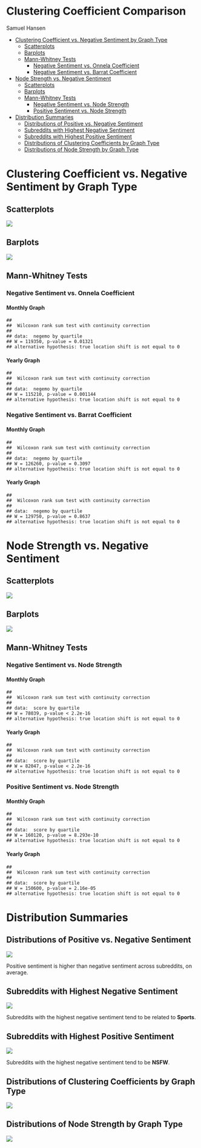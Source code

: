 Clustering Coefficient Comparison
================
Samuel Hansen

-   [Clustering Coefficient vs. Negative Sentiment by Graph Type](#clustering-coefficient-vs.-negative-sentiment-by-graph-type)
    -   [Scatterplots](#scatterplots)
    -   [Barplots](#barplots)
    -   [Mann-Whitney Tests](#mann-whitney-tests)
        -   [Negative Sentiment vs. Onnela Coefficient](#negative-sentiment-vs.-onnela-coefficient)
        -   [Negative Sentiment vs. Barrat Coefficient](#negative-sentiment-vs.-barrat-coefficient)
-   [Node Strength vs. Negative Sentiment](#node-strength-vs.-negative-sentiment)
    -   [Scatterplots](#scatterplots-1)
    -   [Barplots](#barplots-1)
    -   [Mann-Whitney Tests](#mann-whitney-tests-1)
        -   [Negative Sentiment vs. Node Strength](#negative-sentiment-vs.-node-strength)
        -   [Positive Sentiment vs. Node Strength](#positive-sentiment-vs.-node-strength)
-   [Distribution Summaries](#distribution-summaries)
    -   [Distributions of Positive vs. Negative Sentiment](#distributions-of-positive-vs.-negative-sentiment)
    -   [Subreddits with Highest Negative Sentiment](#subreddits-with-highest-negative-sentiment)
    -   [Subreddits with Highest Positive Sentiment](#subreddits-with-highest-positive-sentiment)
    -   [Distributions of Clustering Coefficients by Graph Type](#distributions-of-clustering-coefficients-by-graph-type)
    -   [Distributions of Node Strength by Graph Type](#distributions-of-node-strength-by-graph-type)

Clustering Coefficient vs. Negative Sentiment by Graph Type
===========================================================

Scatterplots
------------

![](clust_coef_comparison_files/figure-markdown_github/unnamed-chunk-2-1.png)

Barplots
--------

![](clust_coef_comparison_files/figure-markdown_github/unnamed-chunk-4-1.png)

Mann-Whitney Tests
------------------

### Negative Sentiment vs. Onnela Coefficient

#### Monthly Graph

    ## 
    ##  Wilcoxon rank sum test with continuity correction
    ## 
    ## data:  negemo by quartile
    ## W = 119350, p-value = 0.01321
    ## alternative hypothesis: true location shift is not equal to 0

#### Yearly Graph

    ## 
    ##  Wilcoxon rank sum test with continuity correction
    ## 
    ## data:  negemo by quartile
    ## W = 115210, p-value = 0.001144
    ## alternative hypothesis: true location shift is not equal to 0

### Negative Sentiment vs. Barrat Coefficient

#### Monthly Graph

    ## 
    ##  Wilcoxon rank sum test with continuity correction
    ## 
    ## data:  negemo by quartile
    ## W = 126260, p-value = 0.3097
    ## alternative hypothesis: true location shift is not equal to 0

#### Yearly Graph

    ## 
    ##  Wilcoxon rank sum test with continuity correction
    ## 
    ## data:  negemo by quartile
    ## W = 129750, p-value = 0.8637
    ## alternative hypothesis: true location shift is not equal to 0

Node Strength vs. Negative Sentiment
====================================

Scatterplots
------------

![](clust_coef_comparison_files/figure-markdown_github/unnamed-chunk-10-1.png)

Barplots
--------

![](clust_coef_comparison_files/figure-markdown_github/unnamed-chunk-11-1.png)

Mann-Whitney Tests
------------------

### Negative Sentiment vs. Node Strength

#### Monthly Graph

    ## 
    ##  Wilcoxon rank sum test with continuity correction
    ## 
    ## data:  score by quartile
    ## W = 78039, p-value < 2.2e-16
    ## alternative hypothesis: true location shift is not equal to 0

#### Yearly Graph

    ## 
    ##  Wilcoxon rank sum test with continuity correction
    ## 
    ## data:  score by quartile
    ## W = 82047, p-value < 2.2e-16
    ## alternative hypothesis: true location shift is not equal to 0

### Positive Sentiment vs. Node Strength

#### Monthly Graph

    ## 
    ##  Wilcoxon rank sum test with continuity correction
    ## 
    ## data:  score by quartile
    ## W = 160120, p-value = 8.293e-10
    ## alternative hypothesis: true location shift is not equal to 0

#### Yearly Graph

    ## 
    ##  Wilcoxon rank sum test with continuity correction
    ## 
    ## data:  score by quartile
    ## W = 150600, p-value = 2.16e-05
    ## alternative hypothesis: true location shift is not equal to 0

Distribution Summaries
======================

Distributions of Positive vs. Negative Sentiment
------------------------------------------------

![](clust_coef_comparison_files/figure-markdown_github/unnamed-chunk-16-1.png)

Positive sentiment is higher than negative sentiment across subreddits, on average.

Subreddits with Highest Negative Sentiment
------------------------------------------

![](clust_coef_comparison_files/figure-markdown_github/unnamed-chunk-17-1.png)

Subreddits with the highest negative sentiment tend to be related to **Sports**.

Subreddits with Highest Positive Sentiment
------------------------------------------

![](clust_coef_comparison_files/figure-markdown_github/unnamed-chunk-18-1.png)

Subreddits with the highest negative sentiment tend to be **NSFW**.

Distributions of Clustering Coefficients by Graph Type
------------------------------------------------------

![](clust_coef_comparison_files/figure-markdown_github/unnamed-chunk-19-1.png)

Distributions of Node Strength by Graph Type
--------------------------------------------

![](clust_coef_comparison_files/figure-markdown_github/unnamed-chunk-20-1.png)
